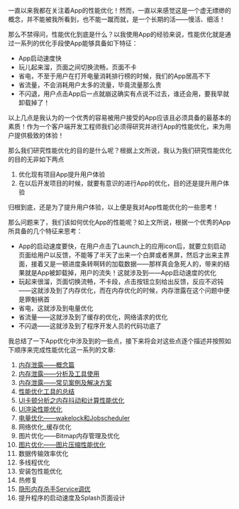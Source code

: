 一直以来我都在关注着App的性能优化！然而，一直以来感觉这是一个虚无缥缈的概念，并不能被我所看到，也不能一蹴而就，是一个长期的活——慢活、细活！

那么不禁得问，性能优化到底是什么？以我使用App的经验来说，性能优化就是通过一系列的优化手段使App能够具备如下特征：

* App启动速度快
* 玩儿起来溜，页面之间切换流畅，页面不卡
* 省电，不至于用户在打开电量消耗排行榜的时候，我们的App居高不下
* 省流量，不会消耗用户太多的流量，毕竟流量那么贵
* 不闪退，用户点击App后一点就崩这确实有点说不过去，谁还会用，要我早就卸载掉了！

以上几点是我认为的一个优秀的容易被用户接受的App应该且必须具备的最基本的素质！作为一个客户端开发工程师我们必须得研究并进行App的性能优化，来为用户提供极致的体验！

那么我们研究性能优化的目的是什么呢？根据上文所说，我认为我们研究性能优化的目的无非如下两点

1. 优化现有项目App提升用户体验
2. 在以后开发项目的时候，就要有意识的进行App的优化，目的还是提升用户体验

归根到底，还是为了提升用户体验，以上便是我对App性能优化的一些思考！

那么问题来了，我们该如何优化App的性能呢？如上文所说，根据一个优秀的App所具备的几个特征来思考：

* App的启动速度要快，在用户点击了Launch上的应用icon后，就要立刻启动页面给用户以反馈，不能等了半天了出来一个白屏或者黑屏，然后才出来主界面，接着又是一顿进度条转啊转的加载数据——那样真会急死人的，带来的结果就是App被卸载掉，用户的流失！这就涉及到——App启动速度的优化
* 玩起来很溜，页面切换流畅，不卡段，点击按钮立刻给出反馈，反应不迟钝——这就涉及到了内存优化，而在内存优化的时候，内存泄露在这个问题中便是罪魁祸首
* 省电，这就涉及到电量优化
* 省流量——这就涉及到了缓存的优化，网络请求的优化
* 不闪退——这就涉及到了程序开发人员的代码功底了

我总结了一下App优化中涉及到的一些点，接下来将会对这些点逐个描述并按照如下顺序来完成性能优化这一系列的文章:

1. [内存泄露——概念篇](内存泄露——概念篇.md)
2. [内存泄露——分析及工具使用](内存泄露——分析及工具使用.md)
3. [内存泄露——常见案例及解决方案](内存泄露——常见案例及解决方案.md)
4. [性能优化工具的总结](性能优化工具的总结.md)
5. [UI卡顿分析之内存抖动和计算性能优化](UI卡顿分析之内存抖动和计算性能优化.md)
6. [UI渲染性能优化](UI渲染性能优化.md)
7. [电量优化——wakelock和Jobscheduler](电量优化——wakelock和Jobscheduler.md)
8. 网络优化_缓存优化
9. 图片优化——Bitmap内存管理及优化
10. [图片优化——图片压缩性能优化](图片优化——图片压缩性能优化.md)
11. 数据传输效率优化
12. 多线程优化
13. 安装包性能优化
14. 热修复
15. [隐形内存杀手Service调优](隐形内存杀手Service调优.md)
16. 提升程序的启动速度及Splash页面设计


